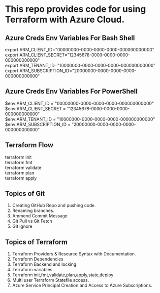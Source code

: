 # This repo provides code for using Terraform with Azure Cloud.

## Azure Creds Env Variables For Bash Shell
export ARM_CLIENT_ID="00000000-0000-0000-0000-000000000000"   
export ARM_CLIENT_SECRET="12345678-0000-0000-0000-000000000000"      
export ARM_TENANT_ID="10000000-0000-0000-0000-000000000000"  
export ARM_SUBSCRIPTION_ID="20000000-0000-0000-0000-000000000000"    

## Azure Creds Env Variables For PowerShell
$env:ARM_CLIENT_ID = "00000000-0000-0000-0000-000000000000"  
$env:ARM_CLIENT_SECRET = "12345678-0000-0000-0000-000000000000"  
$env:ARM_TENANT_ID = "10000000-0000-0000-0000-000000000000"  
$env:ARM_SUBSCRIPTION_ID = "20000000-0000-0000-0000-000000000000"    


## Terraform Flow
terraform init  
terraform fmt   
terraform validate  
terraform plan  
terraform apply 


## Topics of Git
1. Creating GitHub Repo and pushing code.
2. Renaming branches.
3. Ammend Commit Message
4. Git Pull vs Git Fetch
5. Git ignore


## Topics of Terraform
1. Terraform Providers & Resource Syntax with Documentation. 
2. Terraform Dependencies
3. Terraform Backend and locking
4. Terraform variables
5. Terraform init,fmt,validate,plan,apply,state,deploy
6. Multi user Terraform Statefile access.
7. Azure Service Principal Creation and Access to Azure Subscriptions.
